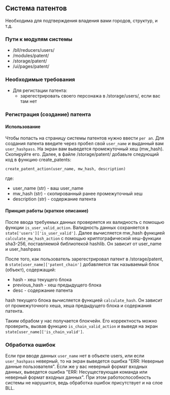## Система патентов

Необходима для подтверждения владения вами городов, структур, и т.д.


### Пути к модулям системы

- /bll/reducers/users/
- /modules/patent/
- /storage/patent/
- /ui/pages/patent/


### Необходимые требования
- Для регистации патента:
  - зарегестрировать своего персонажа в /storage/users/, если вас там нет


### Регистрация (создание) патента

#### Использование
Чтобы попасть на страницу системы патентов нужно ввести `рег ап`. Для создания патента введите через пробел свой `user_name` 
и выданный вам `user_hashpass`. На экран вам выведется промежуточный хеш (mw_hash). Cкопируйте его. Далее, в файле /storage/patent/
добавьте следующий код в функцию create_patents:

```python
create_patent_action(user_name, mw_hash, description)
```

где:
- user_name (str) - ваш user_name
- mw_hash (str) - скопированный ранее промежуточный хеш
- description (str) - содержание патента

####  Принцип работы (краткое описание)
После ввода требуемых данных проверяется их валидность с помощью функции `is_user_valid_action`. Валидность данных сохраняется в `state['users']['is_user_valid']`. Далее вычисляется mw_hash функцией `calculate_mw_hash_action` с помощью криптографической хеш-функции sha3-256, поставляемой библиотекой hashlib. Он зависит от user_name и user_hashpass

После того, как пользователь зарегестрировал патент в /storage/patent, в `state[user_name]['patent_chain']` добавляется так называемый блок (объект), содержащий:

- hash - хеш текущего блока
- previous_hash - хеш предыдущего блока
- desc - содержание патента

hash текущего блока вычисляется функцией `calculate_hash`. Он зависит от промежуточного хеша, хеша предыдущего блока и содержания патента.

Таким обрабом у нас получается блокчейн. Его корректность можно проверить, вызвав функцию `is_chain_valid_action` и выведя на экран `state[user_name]['is_chain_valid']`.


### Обработка ошибок
Если при вводе данных `user_name` нет в объекте users, или если `user_hashpass` неверный, то на экран выведется ошибка
"ERR: Неверные данные пользователя". Если же у вас неверный формат входных данных, выведется ошибка "ERR: Несуществующая команда или неверный формат входных данных".
При этом работоспособность системы не нарушится, ведь обработка ошибок присутствует и на слое BLL.
